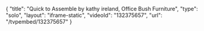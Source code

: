 {
    "title": "Quick to Assemble by kathy ireland,  Office Bush Furniture",
    "type": "solo",
    "layout": "iframe-static",
    "videoId": "132375657",
    "url": "\/tvpembed\/132375657"
}